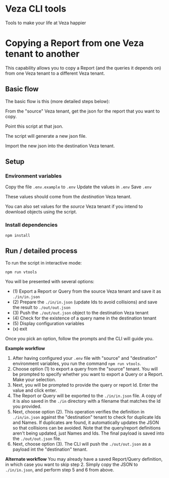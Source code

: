 
# Veza CLI tools

Tools to make your life at Veza happier

# Copying a Report from one Veza tenant to another

This capability allows you to copy a Report (and the queries it depends on) from one Veza tenant to a different Veza tenant.

## Basic flow

The basic flow is this (more detailed steps below):

From the "source" Veza tenant, get the json for the report that you want to copy.

Point this script at that json.

The script will generate a new json file.

Import the new json into the destination Veza tenant.

## Setup

### Environment variables
Copy the file `.env.example` to `.env`
Update the values in `.env`
Save `.env`

These values should come from the *destination* Veza tenant.

You can also set values for the *source* Veza tenant if you intend to download objects using the script.

### Install dependencies

`npm install`

## Run / detailed process

To run the script in interactive mode:

`npm run vtools`

You will be presented with several options:
* (1) Export a Report or Query from the source Veza tenant and save it as `./in/in.json`
* (2) Prepare the `./in/in.json` (update Ids to avoid collisions) and save the result to `./out/out.json`
* (3) Push the `./out/out.json` object to the destination Veza tenant
* (4) Check for the existence of a query name in the destination tenant
* (5) Display configuration variables
* (x) exit

Once you pick an option, follow the prompts and the CLI will guide you. 

**Example workflow**
1. After having configured your `.env` file with "source" and "destination" environment variables, you run the command `npm run vtools`. 
2. Choose option (1) to export a query from the "source" tenant. You will be prompted to specify whether you want to export a Query or a Report. Make your selection.
3. Next, you will be prompted to provide the query or report Id. Enter the value and click enter.
4. The Report or Query will be exported to the `./in/in.json` file. A copy of it is also saved in the `./in` directory with a filename that matches the Id you provided.
5. Next, choose option (2). This operation verifies the definition in `./in/in.json` against the "destination" tenant to check for duplicate Ids and Names. If duplicates are found, it automatically updates the JSON so that collisions can be avoided. Note that the query/report definitions aren't being updated, just Names and Ids. The final payload is saved into the `./out/out.json` file.
6. Next, choose option (3). The CLI will push the `./out/out.json` as a payload int the "destination" tenant.


**Alternate workflow**
You may already have a saved Report/Query definition, in which case you want to skip step 2. Simply copy the JSON to `./in/in.json`, and perform step 5 and 6 from above.
